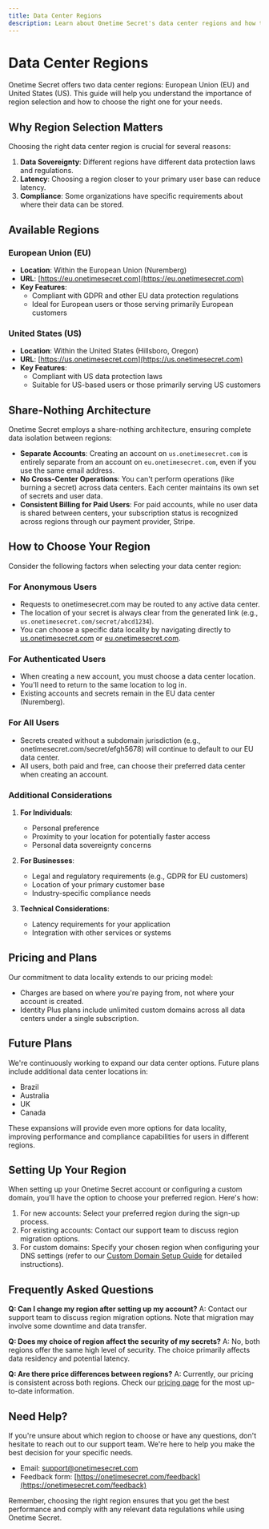 ```yaml
---
title: Data Center Regions
description: Learn about Onetime Secret's data center regions and how to choose the right one for your needs.
---
```


# Data Center Regions

Onetime Secret offers two data center regions: European Union (EU) and United States (US). This guide will help you understand the importance of region selection and how to choose the right one for your needs.

## Why Region Selection Matters

Choosing the right data center region is crucial for several reasons:

1. **Data Sovereignty**: Different regions have different data protection laws and regulations.
2. **Latency**: Choosing a region closer to your primary user base can reduce latency.
3. **Compliance**: Some organizations have specific requirements about where their data can be stored.

## Available Regions

### European Union (EU)

- **Location**: Within the European Union (Nuremberg)
- **URL**: [https://eu.onetimesecret.com](https://eu.onetimesecret.com)
- **Key Features**:
  - Compliant with GDPR and other EU data protection regulations
  - Ideal for European users or those serving primarily European customers

### United States (US)

- **Location**: Within the United States (Hillsboro, Oregon)
- **URL**: [https://us.onetimesecret.com](https://us.onetimesecret.com)
- **Key Features**:
  - Compliant with US data protection laws
  - Suitable for US-based users or those primarily serving US customers

## Share-Nothing Architecture

Onetime Secret employs a share-nothing architecture, ensuring complete data isolation between regions:

- **Separate Accounts**: Creating an account on `us.onetimesecret.com` is entirely separate from an account on `eu.onetimesecret.com`, even if you use the same email address.
- **No Cross-Center Operations**: You can't perform operations (like burning a secret) across data centers. Each center maintains its own set of secrets and user data.
- **Consistent Billing for Paid Users**: For paid accounts, while no user data is shared between centers, your subscription status is recognized across regions through our payment provider, Stripe.

## How to Choose Your Region

Consider the following factors when selecting your data center region:

### For Anonymous Users

- Requests to onetimesecret.com may be routed to any active data center.
- The location of your secret is always clear from the generated link (e.g., `us.onetimesecret.com/secret/abcd1234`).
- You can choose a specific data locality by navigating directly to [us.onetimesecret.com](https://us.onetimesecret.com/) or [eu.onetimesecret.com](https://eu.onetimesecret.com/).

### For Authenticated Users

- When creating a new account, you must choose a data center location.
- You'll need to return to the same location to log in.
- Existing accounts and secrets remain in the EU data center (Nuremberg).

### For All Users

- Secrets created without a subdomain jurisdiction (e.g., onetimesecret.com/secret/efgh5678) will continue to default to our EU data center.
- All users, both paid and free, can choose their preferred data center when creating an account.

### Additional Considerations

1. **For Individuals**:
   - Personal preference
   - Proximity to your location for potentially faster access
   - Personal data sovereignty concerns

2. **For Businesses**:
   - Legal and regulatory requirements (e.g., GDPR for EU customers)
   - Location of your primary customer base
   - Industry-specific compliance needs

3. **Technical Considerations**:
   - Latency requirements for your application
   - Integration with other services or systems

## Pricing and Plans

Our commitment to data locality extends to our pricing model:

- Charges are based on where you're paying from, not where your account is created.
- Identity Plus plans include unlimited custom domains across all data centers under a single subscription.

## Future Plans

We're continuously working to expand our data center options. Future plans include additional data center locations in:

- Brazil
- Australia
- UK
- Canada

These expansions will provide even more options for data locality, improving performance and compliance capabilities for users in different regions.

## Setting Up Your Region

When setting up your Onetime Secret account or configuring a custom domain, you'll have the option to choose your preferred region. Here's how:

1. For new accounts: Select your preferred region during the sign-up process.
2. For existing accounts: Contact our support team to discuss region migration options.
3. For custom domains: Specify your chosen region when configuring your DNS settings (refer to our [Custom Domain Setup Guide](/docs/custom-domains/setup-guide) for detailed instructions).

## Frequently Asked Questions

**Q: Can I change my region after setting up my account?**
A: Contact our support team to discuss region migration options. Note that migration may involve some downtime and data transfer.

**Q: Does my choice of region affect the security of my secrets?**
A: No, both regions offer the same high level of security. The choice primarily affects data residency and potential latency.

**Q: Are there price differences between regions?**
A: Currently, our pricing is consistent across both regions. Check our [pricing page](/pricing) for the most up-to-date information.

## Need Help?

If you're unsure about which region to choose or have any questions, don't hesitate to reach out to our support team. We're here to help you make the best decision for your specific needs.

- Email: support@onetimesecret.com
- Feedback form: [https://onetimesecret.com/feedback](https://onetimesecret.com/feedback)

Remember, choosing the right region ensures that you get the best performance and comply with any relevant data regulations while using Onetime Secret.
